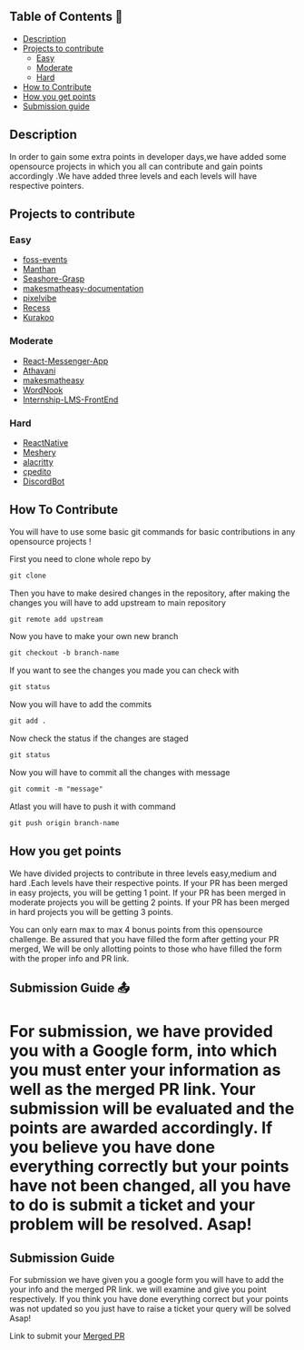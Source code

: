 ## Table of Contents 📕
- [Description](#description)
- [Projects to contribute](#projects-to-contribute)
  - [Easy]()
  - [Moderate]()
  - [Hard]()
- [How to Contribute](#how-to-contribute)
- [How you get points](#how-you-get-points)
- [Submission guide](#submission-guide)

## Description 
In order to gain some extra points in developer days,we have added some opensource projects in which you all can contribute and gain points accordingly .We have added three levels and each levels will have respective pointers.

## Projects to contribute 
### Easy
 - [foss-events](https://github.com/DSC-JSS-NOIDA/foss-events)
 - [Manthan](https://github.com/Manthan933/Manthan )
 - [Seashore-Grasp](https://github.com/sonaljain067/Seashore-Grasp)
 - [makesmatheasy-documentation](https://github.com/makesmatheasy/makesmatheasy-documentation)
 - [pixelvibe](https://github.com/ankitapuri/pixelvibe)
 - [Recess](https://github.com/avinashkranjan/Recess)
 - [Kurakoo](https://github.com/purnima143/Kurakoo)
 
 ### Moderate 
 - [React-Messenger-App](https://github.com/DhairyaBahl/React-Messenger-App)
 - [Athavani](https://github.com/Tejas1510/Athavani)
 - [makesmatheasy](https://github.com/makesmatheasy/makesmatheasy)
 - [WordNook](https://github.com/ALPHAVIO/WordNook)
 - [Internship-LMS-FrontEnd](https://github.com/praveenscience/Internship-LMS-FrontEnd)
 <!-- - [WordNook](https://github.com/ALPHAVIO/WordNook) -->

 ### Hard
 - [ReactNative](https://github.com/facebook/react-native/labels/Good%20first%20issue)
 - [Meshery](https://github.com/meshery/meshery/labels/good%20first%20issue)
 - [alacritty](https://github.com/alacritty/alacritty)
 - [cpedito](https://github.com/cpeditor/cpeditor/)
 - [DiscordBot](https://github.com/python-discord/bot)


## How To Contribute 
You will have to use some basic git commands for basic contributions in any opensource projects !

First you need to clone whole repo by 

```md
git clone
``` 

Then you have to make desired changes in the repository,
after making the changes you will have to add upstream to main repository 

```md
git remote add upstream
```

Now you have to make your own new branch

```md
git checkout -b branch-name
```

If you want to see the changes you made you can check with 

```md
git status
```

Now you will have to add the commits

```md
git add .
```

Now check the status if the changes are staged 

```md
git status
```

Now you will have to commit all the changes with message

```md
git commit -m "message"
``` 

Atlast you will have to push it with command

```md
git push origin branch-name
```

## How you get points 
We have divided projects to contribute in three levels easy,medium and hard .Each levels have their respective points. If your PR has been merged in easy projects, you will be getting 1 point. If your PR has been merged in moderate projects you will be getting 2 points. If your PR has been merged in hard projects you will be getting 3 points.

You can only earn max to max 4 bonus points from this opensource challenge.
Be assured that you have filled the form after getting your PR merged, We will be only allotting points to those who have filled the form with the proper info and PR link.



## Submission Guide 📤
For submission, we have provided you with a Google form, into which you must enter your information as well as the merged PR link. Your submission will be evaluated and the points are awarded accordingly. If you believe you have done everything correctly but your points have not been changed, all you have to do is submit a ticket and your problem will be resolved. Asap!
=======
## Submission Guide 
For submission we have given you a google form you will have to add the your info and the merged PR link. 
we will examine and give you point respectively.
If you think you have done everything correct but your points was not updated so you just have to raise a ticket your query will be solved Asap!


Link to submit your [Merged PR](https://docs.google.com/forms/d/e/1FAIpQLScJqo7HMOwbHZp8LLvixKprvfC9ar9plSyv32GgEG8Ysuae2g/viewform)








 
